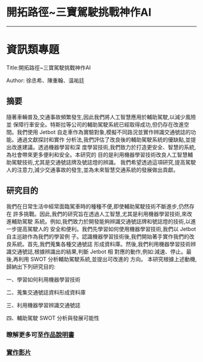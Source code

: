 # 開拓路徑~三寶駕駛挑戰神作AI
---

# 資訊類專題
Title:開拓路徑~三寶駕駛挑戰神作AI

Author: 徐丞希、陳重翰、温祐廷
## 摘要
隨著車輛普及,交通事故頻繁發生,因此我們將人工智慧應用於輔助駕駛,以減少風險並
保障行車安全。特斯拉等公司的輔助駕駛系統已經取得成功,但仍存在改進空間。我們使用
Jetbot 自走車作為實驗對象,模擬不同路況並實作辨識交通號誌的功能。通過文獻探討和實作
分析法,我們評估了改良後的輔助駕駛系統的優缺點,並提出改進建議。透過機器學習和深
度學習技術,我們致力於打造更安全、智慧的系統,為社會帶來更多便利和安全。本研究的
目的是利用機器學習技術改良人工智慧輔助駕駛技術,尤其是交通號誌牌及號誌燈的辨識。
我們希望透過這項研究,提高駕駛人的注意力,減少交通事故的發生,並為未來智慧交通系統的發展做出貢獻。
## 研究目的
我們在日常生活中經常面臨駕車時的種種不便,即使輔助駕駛技術不斷進步,仍然存在
許多挑戰。因此,我們的研究旨在透過人工智慧,尤其是利用機器學習技術,來改進輔助駕駛
系統。例如,我們致力於開發能夠辨識交通號誌牌和號誌燈的技術,以進一步提高駕駛人的
安全和便利。我們先學習如何使用機器學習技術,我們以 Jetbot 自主巡跡作為我們的學習例
子。認識機器學習技術後,我們開始著手實作我們的改良系統。首先,我們蒐集各種交通號誌
形成資料庫。然後,我們利用機器學習技術辨識交通號誌,根據辨識出的結果,判斷 Jetbot 相
對應的動作,例如:減速、停止。最後,再利用 SWOT 分析輔助駕駛系統,並提出可改進的
方向。
本研究根據上述動機,歸納出下列研究目的:

一、學習如何利用機器學習技術

二、蒐集交通號誌資料形成資料庫

三、利用機器學習辨識交通號誌

四、輔助駕駛 SWOT 分析與發展可能性

### 瞭解更多可至[作品說明書](https://drive.google.com/file/d/1iKmR5JA09b2FtArbcDHuKEa5zLJ8hxPT/view)
### [實作影片](https://drive.google.com/file/d/1-9YGfVG-F0ZsoM6o-iy_hyx_NCX4JsLg/view)
